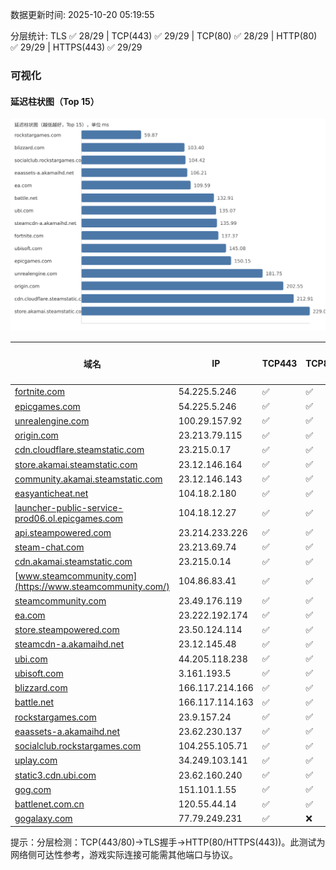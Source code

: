 数据更新时间: 2025-10-20 05:19:55

分层统计: TLS ✅ 28/29 | TCP(443) ✅ 29/29 | TCP(80) ✅ 28/29 | HTTP(80) ✅ 29/29 | HTTPS(443) ✅ 29/29

### 可视化

#### 延迟柱状图（Top 15）

![Latency Chart](latency_chart.svg)

| 域名 | IP | TCP443 | TCP80 | TLS 握手 | HTTP(80) | 状态码 | HTTPS(443) | 状态码(HTTPS) | 延迟(ms) |
|---|---|---|---|---|---|---|---|---|---|
| [fortnite.com](https://fortnite.com/) | 54.225.5.246 | ✅ | ✅ | ✅ | ✅ | 301 | ✅ | 301 | 137.37 |
| [epicgames.com](https://epicgames.com/) | 54.225.5.246 | ✅ | ✅ | ✅ | ✅ | 301 | ✅ | 302 | 150.15 |
| [unrealengine.com](https://unrealengine.com/) | 100.29.157.92 | ✅ | ✅ | ✅ | ✅ | 301 | ✅ | 301 | 181.75 |
| [origin.com](https://origin.com/) | 23.213.79.115 | ✅ | ✅ | ✅ | ✅ | 301 | ✅ | 301 | 202.55 |
| [cdn.cloudflare.steamstatic.com](https://cdn.cloudflare.steamstatic.com/) | 23.215.0.17 | ✅ | ✅ | ✅ | ✅ | 200 | ✅ | 200 | 212.91 |
| [store.akamai.steamstatic.com](https://store.akamai.steamstatic.com/) | 23.12.146.164 | ✅ | ✅ | ✅ | ✅ | 403 | ✅ | 403 | 229.09 |
| [community.akamai.steamstatic.com](https://community.akamai.steamstatic.com/) | 23.12.146.143 | ✅ | ✅ | ✅ | ✅ | 403 | ✅ | 403 | 248.59 |
| [easyanticheat.net](https://easyanticheat.net/) | 104.18.2.180 | ✅ | ✅ | ✅ | ✅ | 301 | ✅ | 301 | 266.0 |
| [launcher-public-service-prod06.ol.epicgames.com](https://launcher-public-service-prod06.ol.epicgames.com/) | 104.18.12.27 | ✅ | ✅ | ✅ | ✅ | 404 | ✅ | 404 | 291.5 |
| [api.steampowered.com](https://api.steampowered.com/) | 23.214.233.226 | ✅ | ✅ | ✅ | ✅ | 404 | ✅ | 404 | 268.14 |
| [steam-chat.com](https://steam-chat.com/) | 23.213.69.74 | ✅ | ✅ | ✅ | ✅ | 302 | ✅ | 404 | 274.49 |
| [cdn.akamai.steamstatic.com](https://cdn.akamai.steamstatic.com/) | 23.215.0.14 | ✅ | ✅ | ✅ | ✅ | 200 | ✅ | 200 | 278.0 |
| [www.steamcommunity.com](https://www.steamcommunity.com/) | 104.86.83.41 | ✅ | ✅ | ✅ | ✅ | 302 | ✅ | 302 | 322.99 |
| [steamcommunity.com](https://steamcommunity.com/) | 23.49.176.119 | ✅ | ✅ | ✅ | ✅ | 302 | ✅ | 200 | 395.34 |
| [ea.com](https://ea.com/) | 23.222.192.174 | ✅ | ✅ | ✅ | ✅ | 301 | ✅ | 301 | 109.59 |
| [store.steampowered.com](https://store.steampowered.com/) | 23.50.124.114 | ✅ | ✅ | ✅ | ✅ | 302 | ✅ | 200 | 387.94 |
| [steamcdn-a.akamaihd.net](https://steamcdn-a.akamaihd.net/) | 23.12.145.48 | ✅ | ✅ | ✅ | ✅ | 200 | ✅ | 200 | 135.99 |
| [ubi.com](https://ubi.com/) | 44.205.118.238 | ✅ | ✅ | ✅ | ✅ | 301 | ✅ | 301 | 135.07 |
| [ubisoft.com](https://ubisoft.com/) | 3.161.193.5 | ✅ | ✅ | ✅ | ✅ | 301 | ✅ | 301 | 145.08 |
| [blizzard.com](https://blizzard.com/) | 166.117.214.166 | ✅ | ✅ | ✅ | ✅ | 302 | ✅ | 302 | 103.4 |
| [battle.net](https://battle.net/) | 166.117.114.163 | ✅ | ✅ | ✅ | ✅ | 301 | ✅ | 301 | 132.91 |
| [rockstargames.com](https://rockstargames.com/) | 23.9.157.24 | ✅ | ✅ | ✅ | ✅ | 301 | ✅ | 301 | 59.87 |
| [eaassets-a.akamaihd.net](https://eaassets-a.akamaihd.net/) | 23.62.230.137 | ✅ | ✅ | ✅ | ✅ | 404 | ✅ | 404 | 106.21 |
| [socialclub.rockstargames.com](https://socialclub.rockstargames.com/) | 104.255.105.71 | ✅ | ✅ | ✅ | ✅ | 301 | ✅ | 307 | 104.42 |
| [uplay.com](https://uplay.com/) | 34.249.103.141 | ✅ | ✅ | ✅ | ✅ | 301 | ✅ | 301 | 323.38 |
| [static3.cdn.ubi.com](https://static3.cdn.ubi.com/) | 23.62.160.240 | ✅ | ✅ | ✅ | ✅ | 401 | ✅ | 401 | 760.4 |
| [gog.com](https://gog.com/) | 151.101.1.55 | ✅ | ✅ | ✅ | ✅ | 301 | ✅ | 503 | 1053.93 |
| [battlenet.com.cn](https://battlenet.com.cn/) | 120.55.44.14 | ✅ | ✅ | ✅ | ✅ | 308 | ✅ | 302 | 1044.56 |
| [gogalaxy.com](https://gogalaxy.com/) | 77.79.249.231 | ✅ | ❌ | ❌ | ✅ | 301 | ✅ | 301 | 3274.69 |

提示：分层检测：TCP(443/80)→TLS握手→HTTP(80/HTTPS(443))。此测试为网络侧可达性参考，游戏实际连接可能需其他端口与协议。